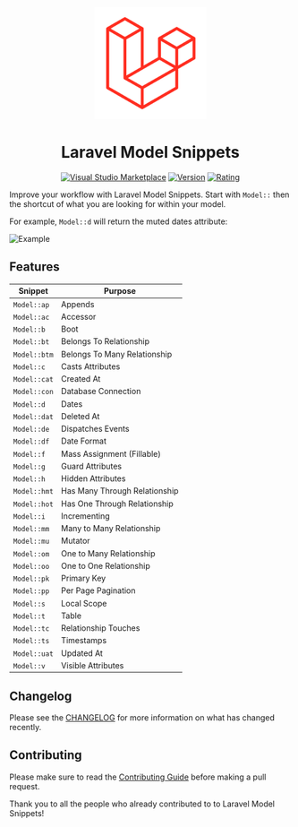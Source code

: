 <p align="center">
    <img src="images/logo.png" width="200">
</p>

<h1 align="center">Laravel Model Snippets</h1>

<p align="center">
<a href="https://marketplace.visualstudio.com/items?itemName=ahinkle.laravel-model-snippets"><img src="https://img.shields.io/vscode-marketplace/d/ahinkle.laravel-model-snippets.svg" alt="Visual Studio Marketplace"></a>
<a href="https://marketplace.visualstudio.com/items?itemName=ahinkle.laravel-model-snippets"><img src="https://img.shields.io/vscode-marketplace/v/ahinkle.laravel-model-snippets.svg" alt="Version"></a>
<a href="https://marketplace.visualstudio.com/items?itemName=ahinkle.laravel-model-snippets"><img src="https://img.shields.io/visual-studio-marketplace/stars/ahinkle.laravel-model-snippets" alt="Rating"></a>
</p>


Improve your workflow with Laravel Model Snippets. Start with `Model::` then the shortcut of what you are looking for within your model.

For example, `Model::d` will return the muted dates attribute:

![Example](images/example.gif)


## Features

| Snippet                      | Purpose                            |
| ---------------------------- | ---------------------------------- |
| `Model::ap`                  | Appends                            |
| `Model::ac`                  | Accessor                            |
| `Model::b`                   | Boot                               |
| `Model::bt`                  | Belongs To Relationship            |
| `Model::btm`                 | Belongs To Many Relationship       |
| `Model::c`                   | Casts Attributes                   |
| `Model::cat`                 | Created At                         |
| `Model::con`                 | Database Connection                |
| `Model::d`                   | Dates                              |
| `Model::dat`                 | Deleted At                         |
| `Model::de`                  | Dispatches Events                  |
| `Model::df`                  | Date Format                        |
| `Model::f`                   | Mass Assignment (Fillable)         |
| `Model::g`                   | Guard Attributes                   |
| `Model::h`                   | Hidden Attributes                  |
| `Model::hmt`                 | Has Many Through Relationship      |
| `Model::hot`                 | Has One Through Relationship       |
| `Model::i`                   | Incrementing                       |
| `Model::mm`                  | Many to Many Relationship          |
| `Model::mu`                  | Mutator                            |
| `Model::om`                  | One to Many Relationship           |
| `Model::oo`                  | One to One Relationship            |
| `Model::pk`                  | Primary Key                        |
| `Model::pp`                  | Per Page Pagination                |
| `Model::s`                   | Local Scope                        |
| `Model::t`                   | Table                              |
| `Model::tc`                  | Relationship Touches               |
| `Model::ts`                  | Timestamps                         |
| `Model::uat`                 | Updated At                         |
| `Model::v`                   | Visible Attributes                 |

## Changelog

Please see the [CHANGELOG](CHANGELOG.md) for more information on what has changed recently.

## Contributing

Please make sure to read the [Contributing Guide](CONTRIBUTING.md) before making a pull request.

Thank you to all the people who already contributed to to Laravel Model Snippets!